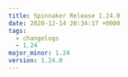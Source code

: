 ```yaml
---
title: Spinnaker Release 1.24.0
date: 2020-12-14 20:34:17 +0000
tags:
  - changelogs
  - 1.24
major_minor: 1.24
version: 1.24.0
---
```


<script src="https://gist.github.com/spinnaker-release/25abcd046795c6f34bb2d8d4977f0415.js?file=1.24.0.md"></script>
